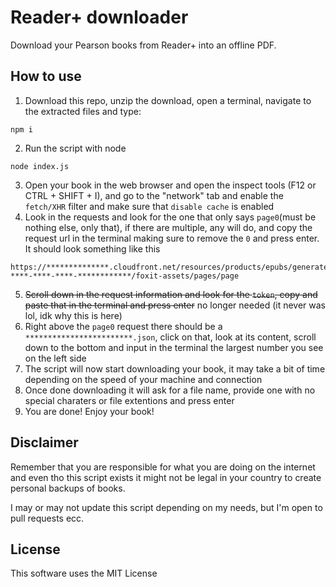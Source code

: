 # Reader+ downloader
Download your Pearson books from Reader+ into an offline PDF.

## How to use

1. Download this repo, unzip the download, open a terminal, navigate to the extracted files and type:
```shell
npm i
```
2. Run the script with node
```shell
node index.js
```
3. Open your book in the web browser and open the inspect tools (F12 or CTRL + SHIFT + I), and go to the "network" tab and enable the `fetch/XHR` filter and make sure that `disable cache` is enabled
4. Look in the requests and look for the one that only says `page0`(must be nothing else, only that), if there are multiple, any will do, and copy the request url in the terminal making sure to remove the `0` and press enter. It should look something like this
```
https://**************.cloudfront.net/resources/products/epubs/generated/********-****-****-****-************/foxit-assets/pages/page
```
5. ~~Scroll down in the request information and look for the `token`, copy and paste that in the terminal and press enter~~ no longer needed (it never was lol, idk why this is here)
6. Right above the `page0` request there should be a `************************.json`, click on that, look at its content, scroll down to the bottom and input in the terminal the largest number you see on the left side
7. The script will now start downloading your book, it may take a bit of time depending on the speed of your machine and connection
8. Once done downloading it will ask for a file name, provide one with no special charaters or file extentions and press enter
9. You are done! Enjoy your book!

## Disclaimer

Remember that you are responsible for what you are doing on the internet and even tho this script exists it might not be legal in your country to create personal backups of books.

I may or may not update this script depending on my needs, but I'm open to pull requests ecc.

## License

This software uses the MIT License

